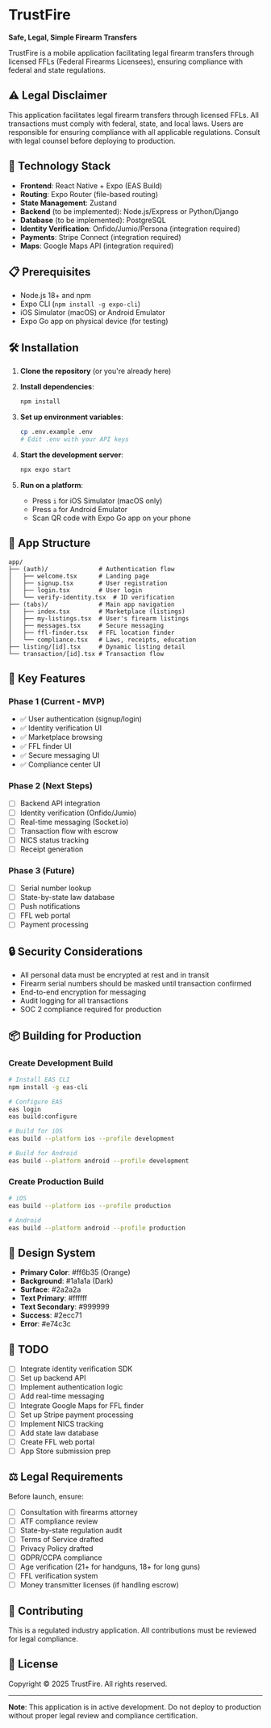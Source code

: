 # TrustFire

**Safe, Legal, Simple Firearm Transfers**

TrustFire is a mobile application facilitating legal firearm transfers through licensed FFLs (Federal Firearms Licensees), ensuring compliance with federal and state regulations.

## ⚠️ Legal Disclaimer

This application facilitates legal firearm transfers through licensed FFLs. All transactions must comply with federal, state, and local laws. Users are responsible for ensuring compliance with all applicable regulations. Consult with legal counsel before deploying to production.

## 🚀 Technology Stack

- **Frontend**: React Native + Expo (EAS Build)
- **Routing**: Expo Router (file-based routing)
- **State Management**: Zustand
- **Backend** (to be implemented): Node.js/Express or Python/Django
- **Database** (to be implemented): PostgreSQL
- **Identity Verification**: Onfido/Jumio/Persona (integration required)
- **Payments**: Stripe Connect (integration required)
- **Maps**: Google Maps API (integration required)

## 📋 Prerequisites

- Node.js 18+ and npm
- Expo CLI (`npm install -g expo-cli`)
- iOS Simulator (macOS) or Android Emulator
- Expo Go app on physical device (for testing)

## 🛠️ Installation

1. **Clone the repository** (or you're already here)

2. **Install dependencies**:
   ```bash
   npm install
   ```

3. **Set up environment variables**:
   ```bash
   cp .env.example .env
   # Edit .env with your API keys
   ```

4. **Start the development server**:
   ```bash
   npx expo start
   ```

5. **Run on a platform**:
   - Press `i` for iOS Simulator (macOS only)
   - Press `a` for Android Emulator
   - Scan QR code with Expo Go app on your phone

## 📱 App Structure

```
app/
├── (auth)/              # Authentication flow
│   ├── welcome.tsx      # Landing page
│   ├── signup.tsx       # User registration
│   ├── login.tsx        # User login
│   └── verify-identity.tsx  # ID verification
├── (tabs)/              # Main app navigation
│   ├── index.tsx        # Marketplace (listings)
│   ├── my-listings.tsx  # User's firearm listings
│   ├── messages.tsx     # Secure messaging
│   ├── ffl-finder.tsx   # FFL location finder
│   └── compliance.tsx   # Laws, receipts, education
├── listing/[id].tsx     # Dynamic listing detail
└── transaction/[id].tsx # Transaction flow
```

## 🔑 Key Features

### Phase 1 (Current - MVP)
- ✅ User authentication (signup/login)
- ✅ Identity verification UI
- ✅ Marketplace browsing
- ✅ FFL finder UI
- ✅ Secure messaging UI
- ✅ Compliance center UI

### Phase 2 (Next Steps)
- [ ] Backend API integration
- [ ] Identity verification (Onfido/Jumio)
- [ ] Real-time messaging (Socket.io)
- [ ] Transaction flow with escrow
- [ ] NICS status tracking
- [ ] Receipt generation

### Phase 3 (Future)
- [ ] Serial number lookup
- [ ] State-by-state law database
- [ ] Push notifications
- [ ] FFL web portal
- [ ] Payment processing

## 🔒 Security Considerations

- All personal data must be encrypted at rest and in transit
- Firearm serial numbers should be masked until transaction confirmed
- End-to-end encryption for messaging
- Audit logging for all transactions
- SOC 2 compliance required for production

## 📦 Building for Production

### Create Development Build

```bash
# Install EAS CLI
npm install -g eas-cli

# Configure EAS
eas login
eas build:configure

# Build for iOS
eas build --platform ios --profile development

# Build for Android
eas build --platform android --profile development
```

### Create Production Build

```bash
# iOS
eas build --platform ios --profile production

# Android
eas build --platform android --profile production
```

## 🎨 Design System

- **Primary Color**: #ff6b35 (Orange)
- **Background**: #1a1a1a (Dark)
- **Surface**: #2a2a2a
- **Text Primary**: #ffffff
- **Text Secondary**: #999999
- **Success**: #2ecc71
- **Error**: #e74c3c

## 📝 TODO

- [ ] Integrate identity verification SDK
- [ ] Set up backend API
- [ ] Implement authentication logic
- [ ] Add real-time messaging
- [ ] Integrate Google Maps for FFL finder
- [ ] Set up Stripe payment processing
- [ ] Implement NICS tracking
- [ ] Add state law database
- [ ] Create FFL web portal
- [ ] App Store submission prep

## ⚖️ Legal Requirements

Before launch, ensure:
- [ ] Consultation with firearms attorney
- [ ] ATF compliance review
- [ ] State-by-state regulation audit
- [ ] Terms of Service drafted
- [ ] Privacy Policy drafted
- [ ] GDPR/CCPA compliance
- [ ] Age verification (21+ for handguns, 18+ for long guns)
- [ ] FFL verification system
- [ ] Money transmitter licenses (if handling escrow)

## 🤝 Contributing

This is a regulated industry application. All contributions must be reviewed for legal compliance.

## 📄 License

Copyright © 2025 TrustFire. All rights reserved.

---

**Note**: This application is in active development. Do not deploy to production without proper legal review and compliance certification.
